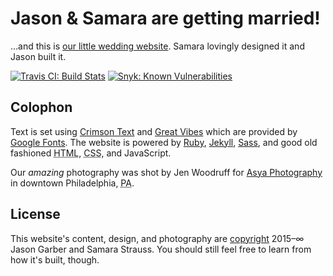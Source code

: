 # Jason & Samara are getting married!

…and this is [our little wedding website](https://jasonandsamara.com). Samara lovingly designed it and Jason built it.

[![Travis CI: Build Stats](https://img.shields.io/travis/jgarber623/jasonandsamara.com/master.svg?style=flat-square)](https://travis-ci.org/jgarber623/jasonandsamara.com)
[![Snyk: Known Vulnerabilities](https://snyk.io/test/github/jgarber623/jasonandsamara.com/badge.svg?style=flat-square)](https://snyk.io/test/github/jgarber623/jasonandsamara.com)

## Colophon

Text is set using [Crimson Text](https://fonts.google.com/specimen/Crimson+Text) and [Great Vibes](https://fonts.google.com/specimen/Great+Vibes) which are provided by [Google Fonts](https://fonts.google.com). The website is powered by [Ruby](https://www.ruby-lang.org), [Jekyll](http://jekyllrb.com), [Sass](http://sass-lang.com), and good old fashioned <abbr title="Hypertext Markup Language">HTML</abbr>, <abbr title="Cascading Style Sheets">CSS</abbr>, and JavaScript.

Our _amazing_ photography was shot by Jen Woodruff for [Asya Photography](https://asyaphotography.com) in downtown Philadelphia, <abbr title="Pennsylvania">PA</abbr>.

## License

This website's content, design, and photography are [copyright](https://github.com/jgarber623/jasonandsamara.com/blob/master/LICENSE) 2015–∞ Jason Garber and Samara Strauss. You should still feel free to learn from how it's built, though.
